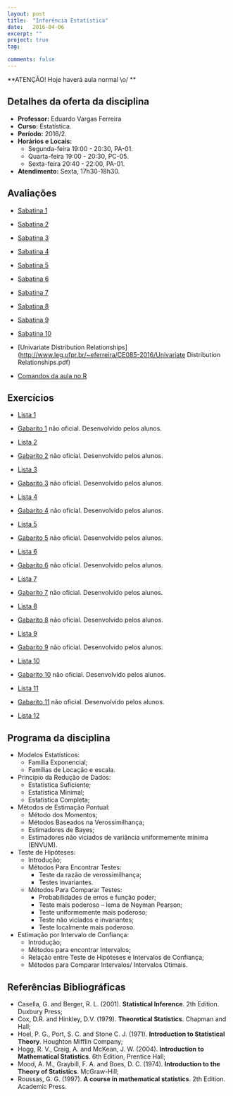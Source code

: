 ```yaml
---
layout: post
title:  "Inferência Estatística"
date:   2016-04-06
excerpt: "" 
project: true
tag:

comments: false
---
```


**ATENÇÃO! Hoje haverá aula normal \o/ **

## Detalhes da oferta da disciplina

  * **Professor:** Eduardo Vargas Ferreira
  * **Curso:** Estatística.
  * **Período:** 2016/2.
  * **Horários e Locais:**
     * Segunda-feira 19:00 - 20:30, PA-01.
     * Quarta-feira 19:00 - 20:30, PC-05.
     * Sexta-feira 20:40 - 22:00, PA-01.
  * **Atendimento:** Sexta, 17h30-18h30.


## Avaliações 

* [Sabatina 1](http://www.leg.ufpr.br/~eferreira/CE085-2016/Sabatina1.pdf)

* [Sabatina 2](http://www.leg.ufpr.br/~eferreira/CE085-2016/Sabatina2.pdf)

* [Sabatina 3](http://www.leg.ufpr.br/~eferreira/CE085-2016/Sabatina3.pdf)

* [Sabatina 4](http://www.leg.ufpr.br/~eferreira/CE085-2016/Sabatina4.pdf)

* [Sabatina 5](http://www.leg.ufpr.br/~eferreira/CE085-2016/Sabatina5.pdf)

* [Sabatina 6](http://www.leg.ufpr.br/~eferreira/CE085-2016/Sabatina6.pdf)

* [Sabatina 7](http://www.leg.ufpr.br/~eferreira/CE085-2016/Sabatina7.pdf)

* [Sabatina 8](http://www.leg.ufpr.br/~eferreira/CE085-2016/Sabatina8.pdf)

* [Sabatina 9](http://www.leg.ufpr.br/~eferreira/CE085-2016/Sabatina9.pdf)

* [Sabatina 10](http://www.leg.ufpr.br/~eferreira/CE085-2016/Sabatina10.pdf)

* [Univariate Distribution Relationships](http://www.leg.ufpr.br/~eferreira/CE085-2016/Univariate Distribution Relationships.pdf)

* [Comandos da aula no R](http://www.leg.ufpr.br/~eferreira/CE085-2016/Comandos_R.R)

## Exercícios

* [Lista 1](http://www.leg.ufpr.br/~eferreira/CE085-2016/Lista1.pdf)

* [Gabarito 1](http://www.leg.ufpr.br/~eferreira/CE085-2016/lista1_gabarito.pdf) não oficial. Desenvolvido pelos alunos. 

* [Lista 2](http://www.leg.ufpr.br/~eferreira/CE085-2016/Lista2.pdf) 

* [Gabarito 2](http://www.leg.ufpr.br/~eferreira/CE085-2016/lista2_gabarito.pdf) não oficial. Desenvolvido pelos alunos.

* [Lista 3](http://www.leg.ufpr.br/~eferreira/CE085-2016/Lista3.pdf) 

* [Gabarito 3](http://www.leg.ufpr.br/~eferreira/CE085-2016/lista3_gabarito.pdf) não oficial. Desenvolvido pelos alunos.

* [Lista 4](http://www.leg.ufpr.br/~eferreira/CE085-2016/Lista4.pdf) 

* [Gabarito 4](http://www.leg.ufpr.br/~eferreira/CE085-2016/lista4_gabarito.pdf) não oficial. Desenvolvido pelos alunos.

* [Lista 5](http://www.leg.ufpr.br/~eferreira/CE085-2016/Lista5.pdf) 

* [Gabarito 5](http://www.leg.ufpr.br/~eferreira/CE085-2016/lista5_gabarito.pdf) não oficial. Desenvolvido pelos alunos.

* [Lista 6](http://www.leg.ufpr.br/~eferreira/CE085-2016/Lista6.pdf) 

* [Gabarito 6](http://www.leg.ufpr.br/~eferreira/CE085-2016/lista6_gabarito.pdf) não oficial. Desenvolvido pelos alunos.

* [Lista 7](http://www.leg.ufpr.br/~eferreira/CE085-2016/Lista7.pdf) 

* [Gabarito 7](http://www.leg.ufpr.br/~eferreira/CE085-2016/lista7_gabarito.pdf) não oficial. Desenvolvido pelos alunos.

* [Lista 8](http://www.leg.ufpr.br/~eferreira/CE085-2016/Lista8.pdf) 

* [Gabarito 8](http://www.leg.ufpr.br/~eferreira/CE085-2016/lista8_gabarito.pdf) não oficial. Desenvolvido pelos alunos.

* [Lista 9](http://www.leg.ufpr.br/~eferreira/CE085-2016/Lista9.pdf) 

* [Gabarito 9](http://www.leg.ufpr.br/~eferreira/CE085-2016/lista9_gabarito.pdf) não oficial. Desenvolvido pelos alunos.

* [Lista 10](http://www.leg.ufpr.br/~eferreira/CE085-2016/Lista10.pdf) 

* [Gabarito 10](http://www.leg.ufpr.br/~eferreira/CE085-2016/lista10_gabarito.pdf) não oficial. Desenvolvido pelos alunos.

* [Lista 11](http://www.leg.ufpr.br/~eferreira/CE085-2016/Lista11.pdf) 

* [Gabarito 11](http://www.leg.ufpr.br/~eferreira/CE085-2016/lista11_gabarito.pdf) não oficial. Desenvolvido pelos alunos.

* [Lista 12](http://www.leg.ufpr.br/~eferreira/CE085-2016/Lista12.pdf) 

## Programa da disciplina

   - Modelos Estatísticos:
       * Família Exponencial;
       * Famílias de Locação e escala.
   - Princípio da Redução de Dados:
        * Estatística Suficiente;
        * Estatística Minimal;
        * Estatística Completa;    
   - Métodos de Estimação Pontual:
        * Método dos Momentos;
        * Métodos Baseados na Verossimilhança;
        * Estimadores de Bayes;
        * Estimadores não viciados de variância uniformemente mínima (ENVUM).
   - Teste de Hipóteses:
        * Introdução;
        * Métodos Para Encontrar Testes:
           * Teste da razão de verossimilhança;
           * Testes invariantes.
        * Métodos Para Comparar Testes:
           * Probabilidades de erros e função poder;
           * Teste mais poderoso – lema de Neyman Pearson;
           * Teste uniformemente mais poderoso;
           * Teste não viciados e invariantes;
           * Teste localmente mais poderoso.
   - Estimação por Intervalo de Confiança:
        * Introdução;
        * Métodos para encontrar Intervalos;
        * Relação entre Teste de Hipóteses e Intervalos de Confiança;
        * Métodos para Comparar Intervalos/ Intervalos Otimais.

## Referências Bibliográficas

* Casella, G. and Berger, R. L. (2001). **Statistical Inference**. 2th Edition. Duxbury Press;
* Cox, D.R. and Hinkley, D.V. (1979). **Theoretical Statistics**. Chapman and Hall;
* Hoel, P. G., Port, S. C. and Stone C. J. (1971). **Introduction to Statistical Theory**. Houghton Mifflin Company;
* Hogg, R. V., Craig, A. and McKean, J. W. (2004). **Introduction to Mathematical Statistics**. 6th Edition, Prentice Hall;
* Mood, A. M., Graybill, F. A. and Boes, D. C. (1974). **Introduction to the Theory of Statistics**. McGraw-Hill;
* Roussas, G. G. (1997). **A course in mathematical statistics**. 2th Edition. Academic Press.




